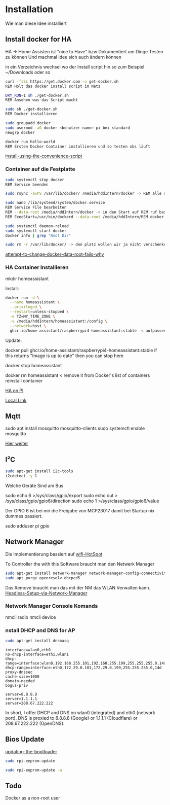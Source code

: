# Installation

Wie man diese Idee installiert

## Install docker for HA

HA -> Home Assisten
ist "nice to Have" bzw Dokumentiert um Dinge Testen zu können
Und machmal Idee sich auch ändern können

in ein Verzeichnis wechsel wo der Install script hin so zum Beispiel ~/Downloads oder so

```bash
curl -fsSL https://get.docker.com -o get-docker.sh
REM Holt das docker install script im Netz

DRY_RUN=1 sh ./get-docker.sh
REM Ansehen was das Script macht

sudo sh ./get-docker.sh
REM Docker installieren

sudo groupadd docker
sudo usermod -aG docker <benutzer name> pi bei standard
newgrp docker

docker run hello-world 
REM Ersten Docker Container installieren und so testen obs läuft
```

[install-using-the-convenience-script](https://docs.docker.com/engine/install/debian/#install-using-the-convenience-script)

### Container auf die Festplatte

```bash
sudo systemctl stop docker 
REM Service beenden

sudo rsync -axPS /var/lib/docker/ /media/hddIntern/docker -> REM alle daten rüber schieben

sudo nano /lib/systemd/system/docker.service 
REM Service File bearbeiten
REM --data-root /media/hddIntern/docker -> in den Start auf REM ruf bastel
REM ExecStart=/usr/bin/dockerd --data-root /media/hddIntern/REM docker -H fd:// --containerd=/run/containerd/containerd.REM sock <- so könnte der dann aus sehen

sudo systemctl daemon-reload
sudo systemctl start docker
docker info | grep "Root Dir"

sudo rm -r /var/lib/docker/ -> den platz wollen wir ja nicht verschenken
```

[attempt-to-change-docker-data-root-fails-why](https://stackoverflow.com/questions/55344896/attempt-to-change-docker-data-root-fails-why)

### HA Container Installieren

mkdir homeassistant

Install:

```bash
docker run -d \
  --name homeassistant \
  --privileged \
  --restart=unless-stopped \
  -e TZ=MY_TIME_ZONE \
  -v /media/hddIntern/homeassistant:/config \
  --network=host \
  ghcr.io/home-assistant/raspberrypi4-homeassistant:stable  < aufpassen richtige Image nehmen 3 oder 4
```

Update:

docker pull ghcr.io/home-assistant/raspberrypi4-homeassistant:stable
if this returns "Image is up to date" then you can stop here

docker stop homeassistant

docker rm homeassistant < remove it from Docker's list of containers
reinstall container

[HA on PI](https://www.home-assistant.io/installation/raspberrypi)

[Local Link](http://192.168.2.99:8123)

## Mqtt

sudo apt install mosquitto mosquitto-clients
sudo systemctl enable mosquitto

[Hier weiter](Mosquitto.md)

## I²C

```bash
sudo apt-get install i2c-tools
i2cdetect -y 1
```

Welche Geräte Sind am Bus

sudo echo 6 >/sys/class/gpio/export
sudo echo out > /sys/class/gpio/gpio6/direction
sudo echo 1 >/sys/class/gpio/gpio6/value

Der GPIO 6 ist bei mir die Freigabe von MCP23017 damit bei Startup nix dummes passiert.

sudo adduser pi gpio

## Network Manager

Die Implementierung bassiert auf [wifi-HotSpot](https://github.com/MartinVerges/wifi-HotSpot)

To Controller the with this Software braucht man den Netwerk Manager

```bash
sudo apt-get install network-manager network-manager-config-connectivity-debian
sudo apt purge openresolv dhcpcd5
```

Das Remove braucht man das mit der NM das WLAN Verwalten kann.
[Headless-Setup-via-Network-Manager](https://awesomeopensource.com/project/sraodev/Raspberry-Pi-Headless-Setup-via-Network-Manager)

### Network Manager Console Komands

nmcli radio
nmcli device

### nstall DHCP and DNS for AP

```bash
sudo apt-get install dnsmasq
```

```text
interface=wlan0,eth0
no-dhcp-interface=eth1,wlan1
dhcp-range=interface:wlan0,192.168.255.101,192.168.255.199,255.255.255.0,14d
dhcp-range=interface:eth0,172.29.0.101,172.29.0.199,255.255.255.0,14d
proxy-dnssec
cache-size=1000
domain-needed
bogus-priv

server=8.8.8.8
server=1.1.1.1
server=208.67.222.222
```

In short, I offer DHCP and DNS on wlan0 (integrated) and eth0 (network port). DNS is proxied to 8.8.8.8 (Google) or 1.1.1.1 (Cloudflare) or 208.67.222.222 (OpenDNS).

## Bios Update

[updating-the-bootloader](https://www.raspberrypi.com/documentation/computers/raspberry-pi.html#updating-the-bootloader)

```bash
sudo rpi-eeprom-update
```

```bash
sudo rpi-eeprom-update -a
```

## Todo

Docker as a non-root user
